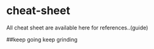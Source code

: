 # cheat-sheet
All cheat sheet are  available here for references..(guide)


##keep going keep grinding

